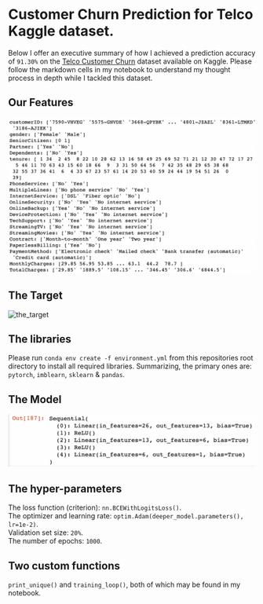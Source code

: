 # Customer Churn Prediction for Telco Kaggle dataset.
Below I offer an executive summary of how I achieved a prediction accuracy of `91.30%` on the [Telco Customer Churn](https://www.kaggle.com/blastchar/telco-customer-churn) dataset available on Kaggle. Please follow the markdown cells in my notebook to understand my thought process in depth while I tackled this dataset. 

## Our Features
![the_features](images/the_features.png)  
## The Target
![the_target](images/the_target.png)  
## The libraries
Please run `conda env create -f environment.yml` from this repositories root directory to install all required libraries.  Summarizing, the primary ones are: `pytorch`, `imblearn`, `sklearn` & `pandas`.  

## The Model
![deeper_model](images/deeper_model_summary.png)

## The hyper-parameters
The loss function (criterion): `nn.BCEWithLogitsLoss()`.  
The optimizer and learning rate: `optim.Adam(deeper_model.parameters(), lr=1e-2)`.   
Validation set size: `20%`.  
The number of epochs: `1000`. 

## Two custom functions
`print_unique()` and `training_loop()`, both of which may be found in my notebook.